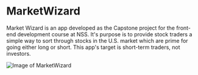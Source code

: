 # MarketWizard
Market Wizard is an app developed as the Capstone project for the front-end development course at NSS.  It's purpose is to provide stock traders a simple way to sort through stocks in the U.S. market which are prime for going either long or short.  This app's target is short-term traders, not investors.

![Image of MarketWizard](http://www.redfrench.net/img/mrktwzrd-dbl_award.jpg)
